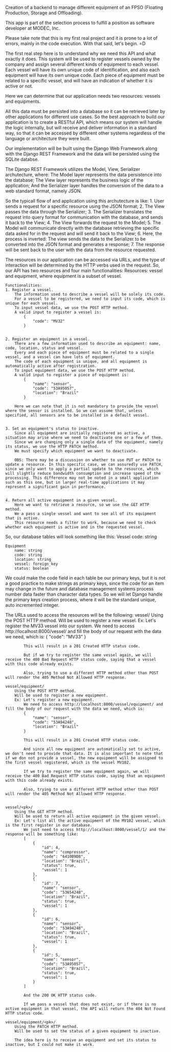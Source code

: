 Creation of a backend to manage different equipment of an FPSO (Floating Production, Storage and Offloading).

This app is part of the selection process to fulfill a position as software developer at MODEC, Inc.

Please take note that this is my first real project and it is prone to a lot of errors, mainly in the code execution. With that said, let's begin. =D


The first real step here is to understand why we need this API and what exactly it does. This system will be used to register vessels owned by the company and assign several different kinds of equipment to each vessel. Each vessel will have its own unique code of identification, and also each equipment will have its own unique code. Each piece of equipment must be related to a specific vessel, and will have an indication of whether it is active or not.

Here we can determine that our application needs two resources: vessels and equipments.

All this data must be persisted into a database so it can be retrieved later by other applications for different use cases. So the best approach to build our application is to create a RESTful API, which means our system will handle the logic internally, but will receive and deliver information in a standard way, so that it can be accessed by different other systems regardless of the language or architecture they were built.

Our implementation will be built using the Django Web Framework along with the Django REST Framework and the data will be persisted using the SQLite databse.

The Django REST Framework utilizes the Model, View, Serializer archutecture, where:
    The Model layer represents the data persistence into the database;
    The View layer represents the business logic of the application;
    And the Serializer layer handles the conversion of the data to a web standard format, namely JSON.

So the typicall flow of and application using this archutecture is like:
    1. User sends a request for a specific resource using the JSON format;
    2. The View passes the data through the Serializer;
    3. The Serializer translates the request into query format for communication with the database, and sends it back to the View;
    4. The View forwards the request to the Model;
    5. The Model will communicate directly with the database retrieving the specific data asked for in the request and will send it back to the View;
    6. Here, the process is inverted: The view sends the data to the Serializer to be converted into the JSON format and generates a response;
    7. The response will be sent back to the user with the data from the resource requested.


The resources in our application can be accessed via URLs, and the type of interaction will be determined by the HTTP verbs used in the request. So, our API has two resources and four main functionalities:
    Resources: vessel and equipment, where equipment is a subset of vessel.

    Functionalities:
    1. Register a vessel.
        The information used to describe a vessel will be solely its code.
        For a vessel to be registered, we need to input its code, which is unique for each vessel.
        To input vessel data, we use the POST HTTP method.
        A valid input to register a vessel is:
            {
                "code": "MV32"
            }
            
    
    2. Register an equipment in a vessel.
        There are a few information used to describe an equipment: name, code, location, status and vessel.
        Every and each piece of equipment must be related to a single vessel, and a vessel can have lots of equipment.
        The code of each equipment is unique, and all equipment is automatically active after registration.
        To input equipment data, we use the POST HTTP method.
        A valid input to register a piece of equipment is:
            {
                "name": "sensor",
                "code": "53A95057",
                "location": "Brazil"
            }

        Here we can note that it is not mandatory to provide the vessel where the sensor is installed. So we can assume that, unless specified, all sensors are to be installed in a default vessel.
    

    3. Set an equipment's status to inactive.
        Since all equipment are initially registered as active, a situation may arise where we need to deactivate one or a few of them.
        Since we are changing only a single data of the equipment, namely its status, we use the HTTP PATCH method.
        We must specify which equipment we want to deactivate.

        OBS: There may be a discussion on whether to use PUT or PATCH to update a resource. In this specific case, we can assuredly use PATCH, since we only want to apply a partial update to the resource, which will slightly reduce bandwidth consumption and increase speed of the processing. This difference may not be noted in a small application such as this one, but in larger real-time applications it may represent a significant gain in performance.


    4. Return all active equipment in a given vessel.
        Here we want to retrieve a resource, so we use the GET HTTP method.
        We a pass a single vessel and want to see all of its equipment that is active.
        This resource needs a filter to work, because we need to check whether each equipment is active and in the requested vessel.


So, our database tables will look something like this:
    Vessel
        code: string


    Equipment
        name: string
        code: string
        location: string
        vessel: foreign_key
        status: boolean


We could make the code field in each table be our primary keys, but it is not a good practice to make strings as primary keys, since the code for an item may change in the future and database management systems process number data faster than character data types. So we will let Django handle the primary keys creation process, where it will be the standard unique, auto incremented integer.


The URLs used to access the resources will be the following:
    vessel/
        Using the POST HTTP method.
        Will be used to register a new vessel.
        Ex: Let's register the MV33 vessel into our system.
            We need to access http://localhost:8000/vessel/ and fill the body of our request with the data we need, which is:
            {
                "code": "MV33"
            }

            This will result in a 201 Created HTTP status code.

            But if we try to register the same vessel again, we will receive the 400 Bad Request HTTP status code, saying that a vessel with this code already exists.

            Also, trying to use a different HTTP method other than POST will render the 405 Method Not Allowed HTTP response.

    vessel/equipment/
        Using the POST HTTP method.
        Will be used to register a new equipment.
        Ex: Let's register a new equipment.
            We need to access http://localhost:8000/vessel/equipment/ and fill the body of our request with the data we need, which is:
            {
                "name": "sensor",
                "code": "53A94248",
                "location": "Brazil"
            }

            This will result in a 201 Created HTTP status code.
            
            And since all new equipment are automatically set to active, we don't need to provide that data. It is also important to note that if we don not provide a vessel, the new equipment will be assigned to the first vessel registered, which is the vessel MV102.

            If we try to register the same equipment again, we will receive the 400 Bad Request HTTP status code, saying that an equipment with this code already exists.

            Also, trying to use a different HTTP method other than POST will render the 405 Method Not Allowed HTTP response.


    vessel/<pk>/
        Using the GET HTTP method.
        Will be used to return all active equipment in the given vessel.
        Ex: Let's list all the active equipment of the MV102 vessel, which is the first register in our database.
            We just need to access http://localhost:8000/vessel/1/ and the response will be something like:
            [
                {
                    "id": 4,
                    "name": "compressor",
                    "code": "6410B9D8",
                    "location": "Brazil",
                    "status": true,
                    "vessel": 1
                },
                {
                    "id": 7,
                    "name": "sensor",
                    "code": "53654248",
                    "location": "Brazil",
                    "status": true,
                    "vessel": 1
                },
                {
                    "id": 6,
                    "name": "sensor",
                    "code": "53A94248",
                    "location": "Brazil",
                    "status": true,
                    "vessel": 1
                },
                {
                    "id": 5,
                    "name": "sensor",
                    "code": "53A95057",
                    "location": "Brazil",
                    "status": true,
                    "vessel": 1
                }
            ]

            And the 200 OK HTTP status code.

            If we pass a vessel that does not exist, or if there is no active equipment in that vessel, the API will return the 404 Not Found HTTP status code.

    vessel/equipment/<pk>/
        Using the PATCH HTTP method.
        Will be used to set the status of a given equipment to inactive.
        
        The idea here is to receive an equipment and set its status to inactive, but I could not make it work. 

